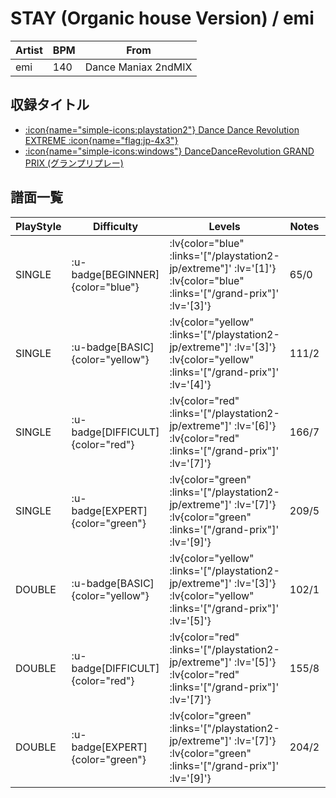 # STAY (Organic house Version) / emi

|Artist|BPM|From|
|------|---|----|
|emi|140|Dance Maniax 2ndMIX|

## 収録タイトル

- [ :icon{name="simple-icons:playstation2"} Dance Dance Revolution EXTREME :icon{name="flag:jp-4x3"} ](/playstation2-jp/extreme)
- [ :icon{name="simple-icons:windows"} DanceDanceRevolution GRAND PRIX (グランプリプレー)](/grand-prix)

## 譜面一覧

|PlayStyle|Difficulty|Levels|Notes|Movie|
|---------|----------|------|-----|-----|
|SINGLE| :u-badge[BEGINNER]{color="blue"} | :lv{color="blue" :links='["/playstation2-jp/extreme"]' :lv='[1]'}  :lv{color="blue" :links='["/grand-prix"]' :lv='[3]'} |65/0||
|SINGLE| :u-badge[BASIC]{color="yellow"} | :lv{color="yellow" :links='["/playstation2-jp/extreme"]' :lv='[3]'}  :lv{color="yellow" :links='["/grand-prix"]' :lv='[4]'} |111/2||
|SINGLE| :u-badge[DIFFICULT]{color="red"} | :lv{color="red" :links='["/playstation2-jp/extreme"]' :lv='[6]'}  :lv{color="red" :links='["/grand-prix"]' :lv='[7]'} |166/7||
|SINGLE| :u-badge[EXPERT]{color="green"} | :lv{color="green" :links='["/playstation2-jp/extreme"]' :lv='[7]'}  :lv{color="green" :links='["/grand-prix"]' :lv='[9]'} |209/5||
|DOUBLE| :u-badge[BASIC]{color="yellow"} | :lv{color="yellow" :links='["/playstation2-jp/extreme"]' :lv='[3]'}  :lv{color="yellow" :links='["/grand-prix"]' :lv='[5]'} |102/1||
|DOUBLE| :u-badge[DIFFICULT]{color="red"} | :lv{color="red" :links='["/playstation2-jp/extreme"]' :lv='[5]'}  :lv{color="red" :links='["/grand-prix"]' :lv='[7]'} |155/8||
|DOUBLE| :u-badge[EXPERT]{color="green"} | :lv{color="green" :links='["/playstation2-jp/extreme"]' :lv='[7]'}  :lv{color="green" :links='["/grand-prix"]' :lv='[9]'} |204/2||
